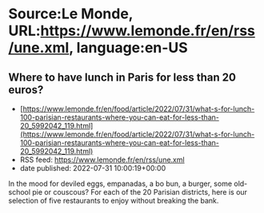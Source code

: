 # Source:Le Monde, URL:https://www.lemonde.fr/en/rss/une.xml, language:en-US

## Where to have lunch in Paris for less than 20 euros?
 - [https://www.lemonde.fr/en/food/article/2022/07/31/what-s-for-lunch-100-parisian-restaurants-where-you-can-eat-for-less-than-20_5992042_119.html](https://www.lemonde.fr/en/food/article/2022/07/31/what-s-for-lunch-100-parisian-restaurants-where-you-can-eat-for-less-than-20_5992042_119.html)
 - RSS feed: https://www.lemonde.fr/en/rss/une.xml
 - date published: 2022-07-31 10:00:19+00:00

In the mood for deviled eggs, empanadas, a bo bun, a burger, some old-school pie or couscous? For each of the 20 Parisian districts, here is our selection of five restaurants to enjoy without breaking the bank.

